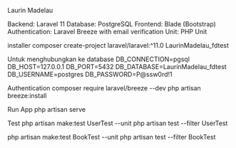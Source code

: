 
Laurin Madelau

Backend: Laravel 11 
Database: PostgreSQL
Frontend: Blade (Bootstrap)
Authentication: Laravel Breeze with email verification
Unit: PHP Unit

installer
composer create-project laravel/laravel:^11.0 LaurinMadelau_fdtest

Untuk menghubungkan ke database
DB_CONNECTION=pgsql
DB_HOST=127.0.0.1
DB_PORT=5432
DB_DATABASE=LaurinMadelau_fdtest
DB_USERNAME=postgres
DB_PASSWORD=P@ssw0rd!1
 

Authentication
composer require laravel/breeze --dev
php artisan breeze:install

Run App
php artisan serve

Test
php artisan make:test UserTest --unit 
php artisan test --filter UserTest

php artisan make:test BookTest --unit 
php artisan test --filter BookTest



